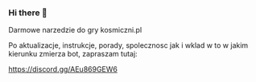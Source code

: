 ### Hi there 👋

Darmowe narzedzie do gry kosmiczni.pl

Po aktualizacje, instrukcje, porady, spolecznosc jak i wklad w to w jakim kierunku zmierza bot, zapraszam tutaj:

https://discord.gg/AEu869GEW6

<!--
**KWSforAll/KWSforAll** is a ✨ _special_ ✨ repository because its `README.md` (this file) appears on your GitHub profile.

Here are some ideas to get you started:

- 🔭 I’m currently working on ...
- 🌱 I’m currently learning ...
- 👯 I’m looking to collaborate on ...
- 🤔 I’m looking for help with ...
- 💬 Ask me about ...
- 📫 How to reach me: ...
- 😄 Pronouns: ...
- ⚡ Fun fact: ...
-->
